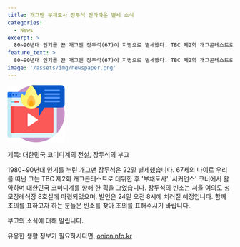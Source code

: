 ```yaml
---
title: 개그맨 부채도사 장두석 안타까운 별세 소식
categories:
  - News
excerpt: >
  80~90년대 인기를 끈 개그맨 장두석(67)이 지병으로 별세했다. TBC 제2회 개그콘테스트로 데뷔, ‘부채도사’ ‘시커먼스’ 등에서 활약하며 이름을 알렸다. 빈소는 여의도성모장례식장 8호실에 마련됐으며, 발인은 24일 오전 8시에 치러진다.
feature_text: >
  80~90년대 인기를 끈 개그맨 장두석(67)이 지병으로 별세했다. TBC 제2회 개그콘테스트로 데뷔, ‘부채도사’ ‘시커먼스’ 등에서 활약하며 이름을 알렸다. 빈소는 여의도성모장례식장 8호실에 마련됐으며, 발인은 24일 오전 8시에 치러진다.
image: '/assets/img/newspaper.png'
---
```


<p><img src="/assets/img/news.png" alt="rentncar 속보" /></p>

<p>제목: 대한민국 코미디계의 전설, 장두석의 부고</p>

<p>1980~90년대 인기를 누린 개그맨 장두석은 22일 별세했습니다. 67세의 나이로 우리를 떠난 그는 TBC 제2회 개그콘테스트로 데뷔한 후 '부채도사' '시커먼스' 코너에서 활약하며 대한민국 코미디계를 향해 한 획을 그었습니다. 장두석의 빈소는 서울 여의도 성모장례식장 8호실에 마련되었으며, 발인은 24일 오전 8시에 치러질 예정입니다. 함께 조의를 표하고자 하는 분들은 빈소를 찾아 조의를 표해주시기 바랍니다. </p>

<p>부고의 소식에 대해 알립니다.</p>
유용한 생활 정보가 필요하시다면, <a href="https://onioninfo.kr" rel="dofollow">onioninfo.kr</a>


